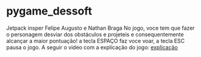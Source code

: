 # pygame_dessoft

Jetpack insper 
Felipe Augusto e Nathan Braga
No jogo, voce tem que fazer o personagem desviar dos obstáculos e projeteis e consequentemente alcançar a maior pontuação!
a tecla ESPAÇO faz voce voar, a tecla ESC pausa o jogo.
A seguir o video com a explicação do jogo:
[explicação](https://www.youtube.com/watch?v=4vbuhH9GtP8)
